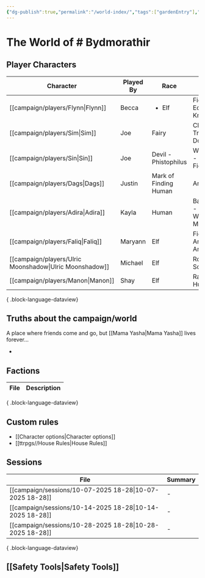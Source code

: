 ```yaml
---
{"dg-publish":true,"permalink":"/world-index/","tags":["gardenEntry"],"created":"2025-10-28T08:13:58.026-07:00","updated":"2025-10-28T21:09:17.208-07:00"}
---
```


# The World of # Bydmorathir

## Player Characters
| Character                                                  | Played By | Race                  | Class                          | Alignment    |
| ---------------------------------------------------------- | --------- | --------------------- | ------------------------------ | ------------ |
| [[campaign/players/Flynn\|Flynn]]                       | Becca     | <ul><li>Elf</li></ul> | Fighter - Echo Knight          | \-           |
| [[campaign/players/Sim\|Sim]]                           | Joe       | Fairy                 | Cleric - Trickery Domain       | Neutral Good |
| [[campaign/players/Sin\|Sin]]                           | Joe       | Devil - Phistophilus  | Warlock - The Fiend            | Lawful Evil  |
| [[campaign/players/Dags\|Dags]]                         | Justin    | Mark of Finding Human | Artificer                      | \-           |
| [[campaign/players/Adira\|Adira]]                       | Kayla     | Human                 | Barbarian - Path of Wild Magic | \-           |
| [[campaign/players/Faliq\|Faliq]]                       | Maryann   | Elf                   | Fighter - Arcane Archer        | \-           |
| [[campaign/players/Ulric Moonshadow\|Ulric Moonshadow]] | Michael   | Elf                   | Rogue - Soulknife              | \-           |
| [[campaign/players/Manon\|Manon]]                       | Shay      | Elf                   | Ranger - Hunter                | \-           |

{ .block-language-dataview}


## Truths about the campaign/world

A place where friends come and go, but [[Mama Yasha\|Mama Yasha]] lives forever...

- 


## Factions

| File | Description |
| ---- | ----------- |

{ .block-language-dataview}

## Custom rules

- [[Character options\|Character options]]
- [[ttrpgs//House Rules\|House Rules]]

## Sessions

| File                                                        | Summary |
| ----------------------------------------------------------- | ------- |
| [[campaign/sessions/10-07-2025 18-28\|10-07-2025 18-28]] | \-      |
| [[campaign/sessions/10-14-2025 18-28\|10-14-2025 18-28]] | \-      |
| [[campaign/sessions/10-28-2025 18-28\|10-28-2025 18-28]] | \-      |

{ .block-language-dataview}



## [[Safety Tools\|Safety Tools]]